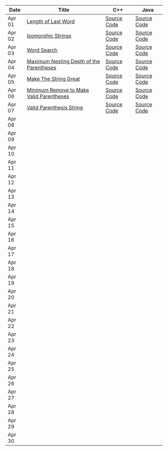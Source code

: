 | Date   | Title  | C++ | Java |
|--------|--------|-----|------|
| Apr 01 | [Length of Last Word](https://leetcode.com/problems/length-of-last-word/description/) | [Source Code](https://github.com/dhruvabhat24/Leetcode-2024/tree/main/April/Dhruvabhat24/C%2B%2B/April%2001) | [Source Code](https://github.com/dhruvabhat24/Leetcode-2024/tree/main/April/Dhruvabhat24/Java/April%2001) |
| Apr 02 | [Isomorphic Strings](https://leetcode.com/problems/isomorphic-strings/description/) | [Source Code](https://github.com/dhruvabhat24/Leetcode-2024/tree/main/April/Dhruvabhat24/C%2B%2B/April%2002) | [Source Code](https://github.com/dhruvabhat24/Leetcode-2024/tree/main/April/Dhruvabhat24/Java/April%2002) |
| Apr 03 | [Word Search](https://leetcode.com/problems/word-search/description/) | [Source Code](https://github.com/dhruvabhat24/Leetcode-2024/tree/main/April/Dhruvabhat24/C%2B%2B/April%2003) | [Source Code](https://github.com/dhruvabhat24/Leetcode-2024/tree/main/April/Dhruvabhat24/Java/April%2003)     |
| Apr 04 | [Maximum Nesting Depth of the Parentheses](https://leetcode.com/problems/maximum-nesting-depth-of-the-parentheses/) | [Source Code](https://github.com/dhruvabhat24/Leetcode-2024/tree/main/April/Dhruvabhat24/C%2B%2B/April%2004) | [Source Code](https://github.com/dhruvabhat24/Leetcode-2024/tree/main/April/Dhruvabhat24/Java/April%2004) |
| Apr 05 | [Make The String Great](https://leetcode.com/problems/make-the-string-great/description/) | [Source Code](https://github.com/dhruvabhat24/Leetcode-2024/tree/main/April/Dhruvabhat24/C%2B%2B/April%2005) | [Source Code](https://github.com/dhruvabhat24/Leetcode-2024/tree/main/April/Dhruvabhat24/Java/April%2006) |
| Apr 06 | [Minimum Remove to Make Valid Parentheses](https://leetcode.com/problems/minimum-remove-to-make-valid-parentheses/description/) | [Source Code](https://github.com/dhruvabhat24/Leetcode-2024/tree/main/April/Dhruvabhat24/C%2B%2B/April%2006) | [Source Code](https://github.com/dhruvabhat24/Leetcode-2024/tree/main/April/Dhruvabhat24/Java/April%2005) |
| Apr 07 | [Valid Parenthesis String](https://leetcode.com/problems/valid-parenthesis-string/description/) | [Source Code](https://github.com/dhruvabhat24/Leetcode-2024/tree/main/April/Dhruvabhat24/C%2B%2B/April%2007) | [Source Code](https://github.com/dhruvabhat24/Leetcode-2024/tree/main/April/Dhruvabhat24/Java/April%2007) |
| Apr 08 |        |     |      |
| Apr 09 |        |     |      |
| Apr 10 |        |     |      |
| Apr 11 |        |     |      |
| Apr 12 |        |     |      |
| Apr 13 |        |     |      |
| Apr 14 |        |     |      |
| Apr 15 |        |     |      |
| Apr 16 |        |     |      |
| Apr 17 |        |     |      |
| Apr 18 |        |     |      |
| Apr 19 |        |     |      |
| Apr 20 |        |     |      |
| Apr 21 |        |     |      |
| Apr 22 |        |     |      |
| Apr 23 |        |     |      |
| Apr 24 |        |     |      |
| Apr 25 |        |     |      |
| Apr 26 |        |     |      |
| Apr 27 |        |     |      |
| Apr 28 |        |     |      |
| Apr 29 |        |     |      |
| Apr 30 |        |     |      |
